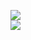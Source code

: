 [![](https://img.shields.io/badge/Made%20With-Github%20Spray-lightgrey.svg?style=for-the-badge&logo=github)](https://github.com/Annihil/github-spray#2996)  
[![](https://i.imgur.com/2DrTn0Z.gif)](https://github.com/Annihil/github-spray)